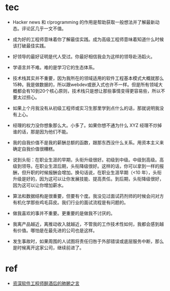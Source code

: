 # tec

- Hacker news 和 r/programming 的作用是帮助获取一般想法并了解最新动态。评论区几乎一文不值。

- 成为好的工程师意味着你了解最佳实践。成为高级工程师意味着知道什么时候该打破最佳实践。

- 好领导的最好证明是代人受过。你最好相信我会为这样的领导赴汤蹈火。

- 学语言并不难。难的是学习它的生态体系。

- 技术栈其实并不重要，因为我所在的领域适用的软件工程基本模式大概就那么15种。我是做数据的，所以跟webdev或嵌入式也许不一样。但是所有领域大概都会有10到20个核心原则，技术栈只是想让那些事情变得更容易些，所以不要太过担心。

- 如果上个月我没有从初级工程师或实习生那里学到点什么的话，那就说明我没有上心。

- 经理的权力没你想象那么大。小多了。如果你想不通为什么 XYZ 经理不炒掉谁的话，那是因为他们不能。

- 我的自我价值不是我的薪酬总额的函数，跟那东西没什么关系。用资本主义来确定自我价值很糟糕。

- 说到头衔：在职业生涯的早期，头衔升级很好。初级到中级。中级到高级。高级到领导。在职业生涯后期，头衔降级很好。这样的话，你可以拿到一样的报酬，但升职的时候报酬会增加。换句话说，在职业生涯早期（<10 年），头衔升级是好的，因为这可以让你发展技能、提高责任。到后期，头衔降级很好，因为这可以让你增加薪水。

- 算法和数据结构是很重要，但要有个度。我没见过面试药剂师的时候会问对方有机化学那些鸡毛蒜皮。我们行业的面试流程是有问题的。

- 做我喜欢的事并不重要。更重要的是做我不讨厌的。

- 我离产品越近，离推动收入就越近，不管我的工作技术性如何，我都会感到越有价值。哪怕是在最先进的公司也是这样。

- 发生事故时，如果周围的人试图将责任归咎于外部错误或底层服务中断，那么是时候离开这家公司，继续前进了。



# ref

- [资深软件工程师醉酒后的肺腑之言](https://www.36kr.com/p/1313140068450816)
